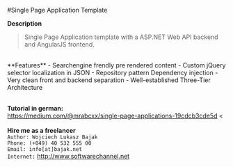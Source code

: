 #Single Page Application Template

**Description**<br>

> Single Page Application template with a ASP.NET Web API backend and AngularJS frontend.<br>


<br>
**Features**
 - Searchengine frendly pre rendered content
 - Custom jQuery selector localization in JSON
 - Repository pattern Dependency injection
 - Very clean front and backend separation
 - Well-established Three-Tier Architecture
<br><br>

**Tutorial in german:**<br>
https://medium.com/@mrabcxx/single-page-applications-19cdcb3cde5d
<<br><br>
**Hire me as a freelancer**
<br>
`Author: Wojciech Lukasz Bajak`<br>
`Phone: (+049) 40 532 555 00`<br>
`Email: info[at]bajak.net`<br>
`Internet:` http://www.softwarechannel.net<br>
<br>